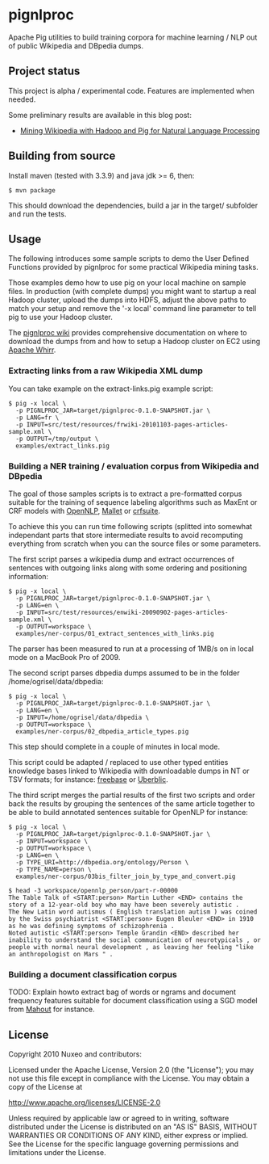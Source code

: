 # pignlproc

Apache Pig utilities to build training corpora for machine learning /
NLP out of public Wikipedia and DBpedia dumps.

## Project status

This project is alpha / experimental code. Features are implemented when needed.

Some preliminary results are available in this blog post:

  * [Mining Wikipedia with Hadoop and Pig for Natural Language Processing](http://www.nuxeo.com/blog/mining-wikipedia-with-hadoop-and-pig-for-natural-language-processing/)

## Building from source

Install maven (tested with 3.3.9) and java jdk >= 6, then:

    $ mvn package

This should download the dependencies, build a jar in the target/
subfolder and run the tests.

## Usage

The following introduces some sample scripts to demo the User Defined
Functions provided by pignlproc for some practical Wikipedia mining tasks.

Those examples demo how to use pig on your local machine on sample
files. In production (with complete dumps) you might want to startup a
real Hadoop cluster, upload the dumps into HDFS, adjust the above paths
to match your setup and remove the '-x local' command line parameter to
tell pig to use your Hadoop cluster.

The [pignlproc wiki](https://github.com/ogrisel/pignlproc/wiki) provides
comprehensive documentation on where to download the dumps from and how
to setup a Hadoop cluster on EC2 using [Apache Whirr](
http://incubator.apache.org/whirr).

### Extracting links from a raw Wikipedia XML dump

You can take example on the extract-links.pig example script:

    $ pig -x local \
      -p PIGNLPROC_JAR=target/pignlproc-0.1.0-SNAPSHOT.jar \
      -p LANG=fr \
      -p INPUT=src/test/resources/frwiki-20101103-pages-articles-sample.xml \
      -p OUTPUT=/tmp/output \
      examples/extract_links.pig

### Building a NER training / evaluation corpus from Wikipedia and DBpedia

The goal of those samples scripts is to extract a pre-formatted corpus
suitable for the training of sequence labeling algorithms such as MaxEnt
or CRF models with [OpenNLP](http://incubator.apache.org/opennlp),
[Mallet](http://mallet.cs.umass.edu/) or
[crfsuite](http://www.chokkan.org/software/crfsuite/).

To achieve this you can run time following scripts (splitted into somewhat
independant parts that store intermediate results to avoid recomputing
everything from scratch when you can the source files or some parameters.

The first script parses a wikipedia dump and extract occurrences of
sentences with outgoing links along with some ordering and positioning
information:

    $ pig -x local \
      -p PIGNLPROC_JAR=target/pignlproc-0.1.0-SNAPSHOT.jar \
      -p LANG=en \
      -p INPUT=src/test/resources/enwiki-20090902-pages-articles-sample.xml \
      -p OUTPUT=workspace \
      examples/ner-corpus/01_extract_sentences_with_links.pig

The parser has been measured to run at a processing of 1MB/s on in local
mode on a MacBook Pro of 2009.

The second script parses dbpedia dumps assumed to be in the folder
/home/ogrisel/data/dbpedia:

    $ pig -x local \
      -p PIGNLPROC_JAR=target/pignlproc-0.1.0-SNAPSHOT.jar \
      -p LANG=en \
      -p INPUT=/home/ogrisel/data/dbpedia \
      -p OUTPUT=workspace \
      examples/ner-corpus/02_dbpedia_article_types.pig

This step should complete in a couple of minutes in local mode.

This script could be adapted / replaced to use other typed entities
knowledge bases linked to Wikipedia with downloadable dumps in NT
or TSV formats; for instance: [freebase](http://freebase.com) or
[Uberblic](http://uberblic.org).

The third script merges the partial results of the first two scripts and
order back the results by grouping the sentences of the same article
together to be able to build annotated sentences suitable for OpenNLP
for instance:

    $ pig -x local \
      -p PIGNLPROC_JAR=target/pignlproc-0.1.0-SNAPSHOT.jar \
      -p INPUT=workspace \
      -p OUTPUT=workspace \
      -p LANG=en \
      -p TYPE_URI=http://dbpedia.org/ontology/Person \
      -p TYPE_NAME=person \
      examples/ner-corpus/03bis_filter_join_by_type_and_convert.pig

    $ head -3 workspace/opennlp_person/part-r-00000
    The Table Talk of <START:person> Martin Luther <END> contains the story of a 12-year-old boy who may have been severely autistic .
    The New Latin word autismus ( English translation autism ) was coined by the Swiss psychiatrist <START:person> Eugen Bleuler <END> in 1910 as he was defining symptoms of schizophrenia .
    Noted autistic <START:person> Temple Grandin <END> described her inability to understand the social communication of neurotypicals , or people with normal neural development , as leaving her feeling "like an anthropologist on Mars " .


### Building a document classification corpus

TODO: Explain howto extract bag of words or ngrams and document frequency
features suitable for document classification using a SGD model from
[Mahout](http://mahout.apache.org) for instance.


## License

Copyright 2010 Nuxeo and contributors:

  Licensed under the Apache License, Version 2.0 (the "License");
  you may not use this file except in compliance with the License.
  You may obtain a copy of the License at

  http://www.apache.org/licenses/LICENSE-2.0

  Unless required by applicable law or agreed to in writing, software
  distributed under the License is distributed on an "AS IS" BASIS,
  WITHOUT WARRANTIES OR CONDITIONS OF ANY KIND, either express or implied.
  See the License for the specific language governing permissions and
  limitations under the License.

